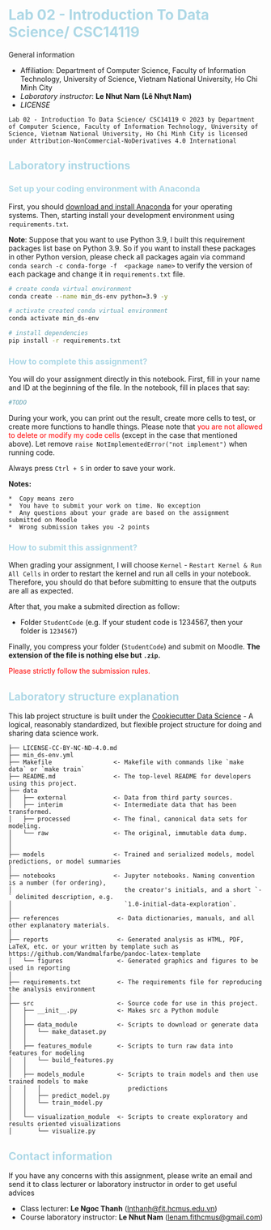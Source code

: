 # <font color=lightblue>Lab 02 - Introduction To Data Science/ CSC14119</font>

General information
- Affiliation: Department of Computer Science, Faculty of Information Technology, University of Science, Vietnam National University, Ho Chi Minh City
- *Laboratory instructor*: **Le Nhut Nam (Lê Nhựt Nam)**
- *LICENSE*
```
Lab 02 - Introduction To Data Science/ CSC14119 © 2023 by Department of Computer Science, Faculty of Information Technology, University of Science, Vietnam National University, Ho Chi Minh City is licensed under Attribution-NonCommercial-NoDerivatives 4.0 International
```

## <font color=lightblue>Laboratory instructions</font>

### <font color=lightblue>Set up your coding environment with Anaconda</font>

First, you should [download and install Anaconda](https://www.anaconda.com/download) for your operating systems. Then, starting install your development environment using ```requirements.txt```. 

**Note**: Suppose that you want to use Python 3.9, I built this requirement packages list base on Python 3.9. So if you want to install these packages in other Python version, please check all packages again via command ```conda search -c conda-forge -f  <package name>``` to verify the version of each package and change it in ```requirements.txt``` file. 

```bash
# create conda virtual environment
conda create --name min_ds-env python=3.9 -y

# activate created conda virtual environment
conda activate min_ds-env

# install dependencies
pip install -r requirements.txt
```

### <font color=lightblue>How to complete this assignment?</font>

You will do your assignment directly in this notebook. First, fill in your name and ID at the beginning of the file. In the notebook, fill in places that say:
```python
#TODO
```

During your work, you can print out the result, create more cells to test, or create more functions to handle things. Please note that <font color=red>you are not allowed to delete or modify my code cells</font> (except in the case that mentioned above). Let remove `raise NotImplementedError("not implement")` when running code.

Always press `Ctrl + S` in order to save your work.

**Notes:** 

    *  Copy means zero
    *  You have to submit your work on time. No exception
    *  Any questions about your grade are based on the assignment submitted on Moodle
    *  Wrong submission takes you -2 points

### <font color=lightblue>How to submit this assignment?</font>

When grading your assignment, I will choose `Kernel` - `Restart Kernel & Run All Cells` in order to restart the kernel and run all cells in your notebook. Therefore, you should do that before submitting to ensure that the outputs are all as expected.

After that, you make a submited direction as follow:

- Folder `StudentCode` (e.g. If your student code is 1234567, then your folder is `1234567`)

Finally, you compress your folder (`StudentCode`) and submit on Moodle. **The extension of the file is nothing else but `.zip`.**

<font color=red>Please strictly follow the submission rules.</font>

## <font color=lightblue>Laboratory structure explanation</font>

This lab project structure is built under the [Cookiecutter Data Science](https://github.com/drivendata/cookiecutter-data-science) - A logical, reasonably standardized, but flexible project structure for doing and sharing data science work. 

```
├── LICENSE-CC-BY-NC-ND-4.0.md
├── min_ds-env.yml
├── Makefile                 <- Makefile with commands like `make data` or `make train`
├── README.md                <- The top-level README for developers using this project.
├── data
│   ├── external             <- Data from third party sources.
│   ├── interim              <- Intermediate data that has been transformed.
│   ├── processed            <- The final, canonical data sets for modeling.
│   └── raw                  <- The original, immutable data dump.
│
│
├── models                   <- Trained and serialized models, model predictions, or model summaries
│
├── notebooks                <- Jupyter notebooks. Naming convention is a number (for ordering),
│                               the creator's initials, and a short `-` delimited description, e.g.
│                               `1.0-initial-data-exploration`.
│
├── references                <- Data dictionaries, manuals, and all other explanatory materials.
│
├── reports                   <- Generated analysis as HTML, PDF, LaTeX, etc. or your written by template such as https://github.com/Wandmalfarbe/pandoc-latex-template
│   └── figures               <- Generated graphics and figures to be used in reporting
│
├── requirements.txt          <- The requirements file for reproducing the analysis environment
│
├── src                       <- Source code for use in this project.
│   ├── __init__.py           <- Makes src a Python module
│   │
│   ├── data_module           <- Scripts to download or generate data
│   │   └── make_dataset.py
│   │
│   ├── features_module       <- Scripts to turn raw data into features for modeling
│   │   └── build_features.py
│   │
│   ├── models_module         <- Scripts to train models and then use trained models to make
│   │   │                        predictions
│   │   ├── predict_model.py
│   │   └── train_model.py
│   │
│   └── visualization_module  <- Scripts to create exploratory and results oriented visualizations
│       └── visualize.py
```

## <font color=lightblue>Contact information</font>

If you have any concerns with this assignment, please write an email and send it to class lecturer or laboratory instructor in order to get useful advices
- Class lecturer: **Le Ngoc Thanh** (lnthanh@fit.hcmus.edu.vn)
- Course laboratory instructor: **Le Nhut Nam** (lenam.fithcmus@gmail.com)

